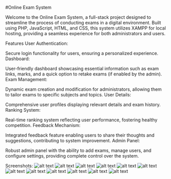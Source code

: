 #Online Exam System

Welcome to the Online Exam System, a full-stack project designed to streamline the process of conducting exams in a digital environment. Built using PHP, JavaScript, HTML, and CSS, this system utilizes XAMPP for local hosting, providing a seamless experience for both administrators and users.

Features
User Authentication:

Secure login functionality for users, ensuring a personalized experience.
Dashboard:

User-friendly dashboard showcasing essential information such as exam links, marks, and a quick option to retake exams (if enabled by the admin).
Exam Management:

Dynamic exam creation and modification for administrators, allowing them to tailor exams to specific subjects and topics.
User Details:

Comprehensive user profiles displaying relevant details and exam history.
Ranking System:

Real-time ranking system reflecting user performance, fostering healthy competition.
Feedback Mechanism:

Integrated feedback feature enabling users to share their thoughts and suggestions, contributing to system improvement.
Admin Panel:

Robust admin panel with the ability to add exams, manage users, and configure settings, providing complete control over the system.

Screenshots:
![alt text](https://github.com/VIX0510/Online-Exam-System-php/blob/main/Screenshots/Screenshot%20(3).jpeg?raw=true)
![alt text](https://github.com/VIX0510/Online-Exam-System-php/blob/main/Screenshots/Screenshot%20(4).jpeg?raw=true)
![alt text](https://github.com/VIX0510/Online-Exam-System-php/blob/main/Screenshots/Screenshot%20(5).jpeg?raw=true)
![alt text](https://github.com/VIX0510/Online-Exam-System-php/blob/main/Screenshots/Screenshot%20(6).jpeg?raw=true)
![alt text](https://github.com/VIX0510/Online-Exam-System-php/blob/main/Screenshots/Screenshot%20(7).jpeg?raw=true)
![alt text](https://github.com/VIX0510/Online-Exam-System-php/blob/main/Screenshots/Screenshot%20(8).jpeg?raw=true)
![alt text](https://github.com/VIX0510/Online-Exam-System-php/blob/main/Screenshots/Screenshot%20(9).jpeg?raw=true)
![alt text](https://github.com/VIX0510/Online-Exam-System-php/blob/main/Screenshots/Screenshot%20(10).jpeg?raw=true)
![alt text](https://github.com/VIX0510/Online-Exam-System-php/blob/main/Screenshots/Screenshot%20(11).jpeg?raw=true)
![alt text](https://github.com/VIX0510/Online-Exam-System-php/blob/main/Screenshots/Screenshot%20(12).jpeg?raw=true)
![alt text](https://github.com/VIX0510/Online-Exam-System-php/blob/main/Screenshots/Screenshot%20(13).jpeg?raw=true)
![alt text](https://github.com/VIX0510/Online-Exam-System-php/blob/main/Screenshots/Screenshot%20(14).jpeg?raw=true)
